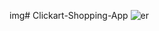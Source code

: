 img# Clickart-Shopping-App
![er](https://user-images.githubusercontent.com/53571060/209521400-692aa24b-e805-4641-bde5-f2d0785f5ddf.png)

